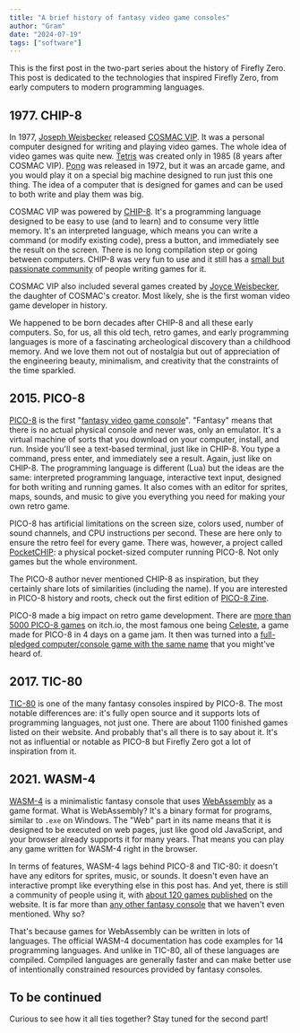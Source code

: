 ```yaml
---
title: "A brief history of fantasy video game consoles"
author: "Gram"
date: "2024-07-19"
tags: ["software"]
---
```


This is the first post in the two-part series about the history of Firefly Zero. This post is dedicated to the technologies that inspired Firefly Zero, from early computers to modern programming languages.

## 1977. CHIP-8

In 1977, [Joseph Weisbecker] released [COSMAC VIP]. It was a personal computer designed for writing and playing video games. The whole idea of video games was quite new. [Tetris] was created only in 1985 (8 years after COSMAC VIP). [Pong] was released in 1972, but it was an arcade game, and you would play it on a special big machine designed to run just this one thing. The idea of a computer that is designed for games and can be used to both write and play them was big.

COSMAC VIP was powered by [CHIP-8]. It's a programming language designed to be easy to use (and to learn) and to consume very little memory. It's an interpreted language, which means you can write a command (or modify existing code), press a button, and immediately see the result on the screen. There is no long compilation step or going between computers. CHIP-8 was very fun to use and it still has a [small but passionate community](https://chip-8.github.io/links/) of people writing games for it.

COSMAC VIP also included several games created by [Joyce Weisbecker], the daughter of COSMAC's creator. Most likely, she is the first woman video game developer in history.

We happened to be born decades after CHIP-8 and all these early computers. So, for us, all this old tech, retro games, and early programming languages is more of a fascinating archeological discovery than a childhood memory. And we love them not out of nostalgia but out of appreciation of the engineering beauty, minimalism, and creativity that the constraints of the time sparkled.

[Tetris]: https://en.wikipedia.org/wiki/Tetris
[Pong]: https://en.wikipedia.org/wiki/Pong
[CHIP-8]: https://en.wikipedia.org/wiki/CHIP-8
[COSMAC VIP]: https://en.wikipedia.org/wiki/COSMAC_VIP
[Joseph Weisbecker]: https://en.wikipedia.org/wiki/Joseph_Weisbecker
[Joyce Weisbecker]: https://en.wikipedia.org/wiki/Joyce_Weisbecker

## 2015. PICO-8

[PICO-8] is the first "[fantasy video game console]". "Fantasy" means that there is no actual physical console and never was, only an emulator. It's a virtual machine of sorts that you download on your computer, install, and run. Inside you'll see a text-based terminal, just like in CHIP-8. You type a command, press enter, and immediately see a result. Again, just like on CHIP-8. The programming language is different (Lua) but the ideas are the same: interpreted programming language, interactive text input, designed for both writing and running games. It also comes with an editor for sprites, maps, sounds, and music to give you everything you need for making your own retro game.

PICO-8 has artificial limitations on the screen size, colors used, number of sound channels, and CPU instructions per second. These are here only to ensure the retro feel for every game. There was, however, a project called [PocketCHIP]: a physical pocket-sized computer running PICO-8. Not only games but the whole environment.

The PICO-8 author never mentioned CHIP-8 as inspiration, but they certainly share lots of similarities (including the name). If you are interested in PICO-8 history and roots, check out the first edition of [PICO-8 Zine].

PICO-8 made a big impact on retro game development. There are [more than 5000 PICO-8 games](https://itch.io/games/tag-pico-8) on itch.io, the most famous one being [Celeste](https://en.wikipedia.org/wiki/Celeste_(video_game)#Development), a game made for PICO-8 in 4 days on a game jam. It then was turned into a [full-pledged computer/console game with the same name](https://www.celestegame.com/) that you might've heard of.

[PICO-8]: https://en.wikipedia.org/wiki/PICO-8
[PocketCHIP]: https://en.wikipedia.org/wiki/CHIP_(computer)#Pocket_CHIP_and_Pockulus
[PICO-8 Zine]: https://sectordub.itch.io/pico-8-fanzine-1
[fantasy video game console]: https://en.wikipedia.org/wiki/Fantasy_video_game_console

## 2017. TIC-80

[TIC-80] is one of the many fantasy consoles inspired by PICO-8. The most notable differences are: it's fully open source and it supports lots of programming languages, not just one. There are about 1100 finished games listed on their website. And probably that's all there is to say about it. It's not as influential or notable as PICO-8 but Firefly Zero got a lot of inspiration from it.

[TIC-80]: https://en.wikipedia.org/wiki/TIC-80

## 2021. WASM-4

[WASM-4] is a minimalistic fantasy console that uses [WebAssembly] as a game format. What is WebAssembly? It's a binary format for programs, similar to `.exe` on Windows. The "Web" part in its name means that it is designed to be executed on web pages, just like good old JavaScript, and your browser already supports it for many years. That means you can play any game written for WASM-4 right in the browser.

In terms of features, WASM-4 lags behind PICO-8 and TIC-80: it doesn't have any editors for sprites, music, or sounds. It doesn't even have an interactive prompt like everything else in this post has. And yet, there is still a community of people using it, with [about 120 games published](https://wasm4.org/play) on the website. It is far more than [any other fantasy console](https://paladin-t.github.io/fantasy/index) that we haven't even mentioned. Why so?

That's because games for WebAssembly can be written in lots of languages. The official WASM-4 documentation has code examples for 14 programming languages. And unlike in TIC-80, all of these languages are compiled. Compiled languages are generally faster and can make better use of intentionally constrained resources provided by fantasy consoles.

[WASM-4]: https://wasm4.org/
[WebAssembly]: https://en.wikipedia.org/wiki/WebAssembly

## To be continued

Curious to see how it all ties together? Stay tuned for the second part!
